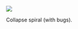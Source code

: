 ![](https://db-feed.s3.amazonaws.com/legacy/Screenshot_from_2020_03_18_13_07_52-1584551310693.png)

Collapse spiral (with bugs).
